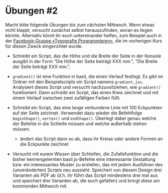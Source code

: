 # Übungen #2

Macht bitte folgende Übungen bis zum nächsten Mittwoch. Wenn etwas nicht klappt, versucht zunächst selbst herauszufinden, woran es liegen könnte. Alternativ könnt ihr euch untereinander helfen, zum Beispiel auch in der [Facebook-Gruppe «Typografie Programmieren»](https://www.facebook.com/groups/1760227230910812/), die im vorherigen Kurs für diesen Zweck eingerichtet wurde.

* Schreibt ein Script, das die Höhe und die Breite der Seite in der Konsole ausgibt in der Form "Die Höhe der Seite beträgt XXX mm.", "Die Breite der Seite beträgt XXX mm.".

* `gradient()` ist eine Funktion in basil, die einen Verlauf festlegt. Es gibt im Ordner mit den Beispielscripts ein Script namens `gradient.jsx`. Analysiert dieses Script und versucht nachzuvollziehen, wie `gradient()` funktioniert. Dann schreibt ein Script, das einen Kreis zeichnet und mit einem Verlauf zwischen zwei zufälligen Farben füllt.

* Schreibt ein Script, das eine lange verbundene Linie mit 100 Eckpunkten auf der Seite zeichnet. Verwendet dazu wieder die Befehlfolge `beginShape()`, `vertex()` und `endShape()`. Überlegt dabei genau welche der Befehle in die Schleife müssen und welche außerhalb stehen müssen.

  - ändert das Script dann so ab, dass ihr Kreise oder andere Formen an die Eckpunkte zeichnet

* Versucht mit eurem Wissen über Schleifen, die Zufallsfunktion und die bisher kennengelernten basil.js-Befehle eine interessante Gestaltung bzw. ein interessantes Muster zu erstellen, das mit jedem Ausführen des (unveränderten) Scripts neu aussieht. Speichert von diesem Design drei Varianten als PDF ab (d.h. ihr führt das Script mindestens drei mal aus und speichert drei Varianten ab, die euch gefallen) und bringt diese am kommenden Mittwoch mit.
